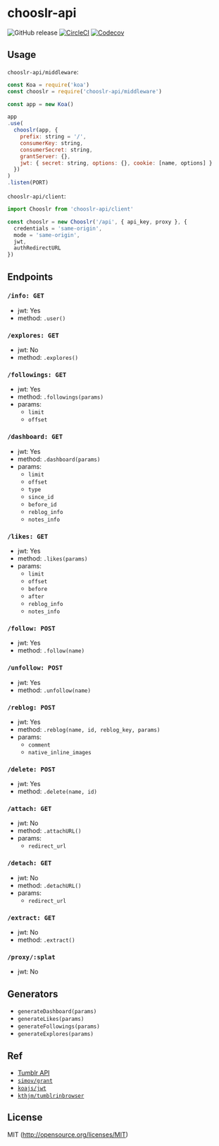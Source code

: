 # chooslr-api

![GitHub release](https://img.shields.io/github/release/chooslr/api.svg?longCache=true&style=flat-square)
[![CircleCI](https://img.shields.io/circleci/project/github/chooslr/api.svg?longCache=true&style=flat-square)](https://circleci.com/gh/chooslr/api) [![Codecov](https://img.shields.io/codecov/c/github/chooslr/api.svg?longCache=true&style=flat-square)](https://codecov.io/gh/chooslr/api)

## Usage
`chooslr-api/middleware`:
```js
const Koa = require('koa')
const chooslr = require('chooslr-api/middleware')

const app = new Koa()

app
.use(
  chooslr(app, {
    prefix: string = '/',
    consumerKey: string,
    consumerSecret: string,
    grantServer: {},
    jwt: { secret: string, options: {}, cookie: [name, options] }
  })
)
.listen(PORT)
```

`chooslr-api/client`:
```js
import Chooslr from 'chooslr-api/client'

const chooslr = new Chooslr('/api', { api_key, proxy }, {
  credentials = 'same-origin',
  mode = 'same-origin',
  jwt,
  authRedirectURL
})
```

## Endpoints
### `/info: GET`
- jwt: Yes
- method: `.user()`

### `/explores: GET`
- jwt: No
- method: `.explores()`

### `/followings: GET`
- jwt: Yes
- method: `.followings(params)`
- params:
  - `limit`
  - `offset`

### `/dashboard: GET`
- jwt: Yes
- method: `.dashboard(params)`
- params:
  - `limit`
  - `offset`
  - `type`
  - `since_id`
  - `before_id`
  - `reblog_info`
  - `notes_info`

### `/likes: GET`
- jwt: Yes
- method: `.likes(params)`
- params:
  - `limit`
  - `offset`
  - `before`
  - `after`
  - `reblog_info`
  - `notes_info`

### `/follow: POST`
- jwt: Yes
- method: `.follow(name)`

### `/unfollow: POST`
- jwt: Yes
- method: `.unfollow(name)`

### `/reblog: POST`
- jwt: Yes
- method: `.reblog(name, id, reblog_key, params)`
- params:
  - `comment`
  - `native_inline_images`

### `/delete: POST`
- jwt: Yes
- method: `.delete(name, id)`

### `/attach: GET`
- jwt: No
- method: `.attachURL()`
- params:
  - `redirect_url`

### `/detach: GET`
- jwt: No
- method: `.detachURL()`
- params:
  - `redirect_url`

### `/extract: GET`
- jwt: No
- method: `.extract()`

### `/proxy/:splat`
- jwt: No

## Generators
- `generateDashboard(params)`
- `generateLikes(params)`
- `generateFollowings(params)`
- `generateExplores(params)`

## Ref
- [Tumblr API](https://www.tumblr.com/docs/en/api/v2)
- [`simov/grant`](https://github.com/simov/grant)
- [`koajs/jwt`](https://github.com/koajs/jwt)
- [`kthjm/tumblrinbrowser`](https://github.com/kthjm/tumblrinbrowser)

## License
MIT (http://opensource.org/licenses/MIT)